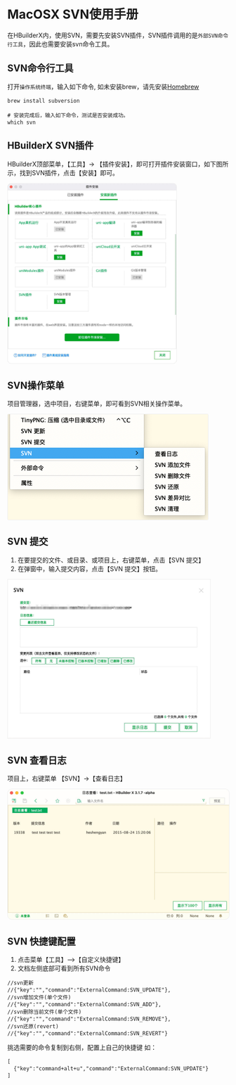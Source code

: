 # MacOSX SVN使用手册

在HBuilderX内，使用SVN，需要先安装SVN插件，SVN插件调用的是`外部SVN命令行工具`，因此也需要安装svn命令工具。

## SVN命令行工具

打开`操作系统终端`，输入如下命令, 如未安装brew，请先安装[Homebrew](https://brew.sh/index_zh-cn)
```
brew install subversion

# 安装完成后，输入如下命令，测试是否安装成功。
which svn
```

## HBuilderX SVN插件

HBuilderX顶部菜单，【工具】-> 【插件安装】，即可打开插件安装窗口，如下图所示，找到SVN插件，点击【安装】即可。

<img src="/static/snapshots/tutorial/source_control/plugin_macosx.jpg" style="zoom:40%; border-radius: 20px;border: 1px solid #eee;" />

## SVN操作菜单

项目管理器，选中项目，右键菜单，即可看到SVN相关操作菜单。

<img src="/static/snapshots/tutorial/source_control/svn_macosx_menu.png" style="zoom:50%;border-radius: 5px;border: 1px solid #eee;" />

## SVN 提交

1. 在要提交的文件、或目录、或项目上，右键菜单，点击【SVN 提交】
2. 在弹窗中，输入提交内容，点击【SVN 提交】按钮。

<img src="/static/snapshots/tutorial/source_control/svn_macosx_ci.jpg" style="zoom:45%; border: 1px solid #eee;" />

## SVN 查看日志

项目上，右键菜单 【SVN】->【查看日志】

<img src="/static/snapshots/tutorial/source_control/svn_macosx_log.jpg" style="zoom:50%; border: 1px solid #eee;border-radius: 20px;" />

## SVN 快捷键配置

1. 点击菜单【工具】-->【自定义快捷键】
2. 文档左侧底部可看到所有SVN命令

```
//svn更新
//{"key":"","command":"ExternalCommand:SVN_UPDATE"},
//svn增加文件(单个文件)
//{"key":"","command":"ExternalCommand:SVN_ADD"},
//svn删除当前文件(单个文件)
//{"key":"","command":"ExternalCommand:SVN_REMOVE"},
//svn还原(revert)
//{"key":"","command":"ExternalCommand:SVN_REVERT"}
```

挑选需要的命令复制到右侧，配置上自己的快捷键
如：
```
[  
  {"key":"command+alt+u","command":"ExternalCommand:SVN_UPDATE"}
]
```